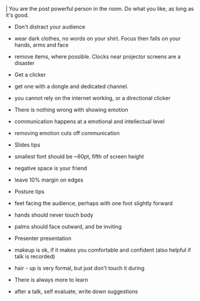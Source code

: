 
 | You are the post powerful person in the room. Do what you like, as long as it's good.


 - Don't distract your audience 
  - wear dark clothes, no words on your shirt. Focus then falls on your hands, arms and face
  - remove items, where possible. Clocks near projector screens are a disaster

 - Get a clicker
  - get one with a dongle and dedicated channel. 
  - you cannot rely on the internet working, or a directional clicker

 - There is nothing wrong with showing emotion
  - communication happens at a emotional and intellectual level
  - removing emotion cuts off communication

 - Slides tips
  - smallest font should be ~60pt, fifth of screen height 
  - negative space is your friend
  - leave 10% margin on edges

 - Posture tips
  - feet facing the audience, perhaps with one foot slightly forward
  - hands should never touch body
  - palms should face outward, and be inviting

 - Presenter presentation
  - makeup is ok, if it makes you comfortable and confident (also helpful if talk is recorded)
  - hair - up is very formal, but just don't touch it during

 - There is always more to learn
  - after a talk, self evaluate, write down suggestions
